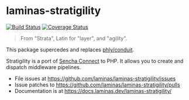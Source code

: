 # laminas-stratigility

[![Build Status](https://travis-ci.org/laminas/laminas-stratigility.svg?branch=master)](https://travis-ci.org/laminas/laminas-stratigility)
[![Coverage Status](https://coveralls.io/repos/github/laminas/laminas-stratigility/badge.svg?branch=master)](https://coveralls.io/github/laminas/laminas-stratigility?branch=master)
> From "Strata", Latin for "layer", and "agility".

This package supercedes and replaces [phly/conduit](https://github.com/phly/conduit).

Stratigility is a port of [Sencha Connect](https://github.com/senchalabs/connect)
to PHP. It allows you to create and dispatch middleware pipelines.

- File issues at https://github.com/laminas/laminas-stratigility/issues
- Issue patches to https://github.com/laminas/laminas-stratigility/pulls
- Documentation is at https://docs.laminas.dev/laminas-stratigility/
